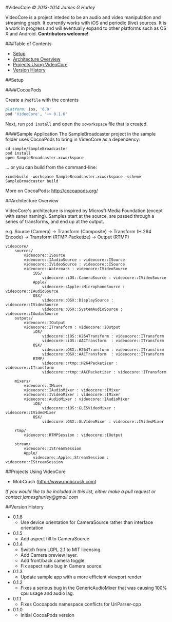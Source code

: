 
#VideoCore
_&copy; 2013-2014 James G Hurley_

VideoCore is a project inteded to be an audio and video manipulation and streaming graph.  It currently works with iOS and periodic (live) sources.  It is a work in progress and will eventually expand to other platforms such as OS X and Android.  **Contributors welcome!**

###Table of Contents
* [Setup](#setup)
* [Architecture Overview](#architecture-overview)
* [Projects Using VideoCore](#projects-using-videocore)
* [Version History](#version-history)

##Setup

####CocoaPods

Create a `Podfile` with the contents
``` ruby
platform: ios, '6.0'
pod 'VideoCore', '~> 0.1.6'
```
Next, run `pod install` and open the `xcworkspace` file that is created.

####Sample Application
The SampleBroadcaster project in the sample folder uses CocoaPods to bring in
VideoCore as a dependency:

```
cd sample/SampleBroadcaster
pod install
open SampleBroadcaster.xcworkspace
```

... or you can build from the command-line:
```
xcodebuild -workspace SampleBroadcaster.xcworkspace -scheme SampleBroadcaster build
```
More on CocoaPods: http://cocoapods.org/


##Architecture Overview

VideoCore's architecture is inspired by Microsft Media Foundation (except with saner naming).  Samples start at the source, are passed through a series of transforms, and end up at the output.

e.g. Source (Camera) -> Transform (Composite) -> Transform (H.264 Encode) -> Transform (RTMP Packetize) -> Output (RTMP)

```
videocore/
    sources/
        videocore::ISource
        videocore::IAudioSource : videocore::ISource
        videocore::IVideoSource : videocore::ISource
        videocore::Watermark : videocore:IVideoSource
            iOS/
                videocore::iOS::CameraSource : videocore::IVideoSource
            Apple/
                videocore::Apple::MicrophoneSource : videocore::IAudioSource
            OSX/
                videocore::OSX::DisplaySource : videocore::IVideoSource
                videocore::OSX::SystemAudioSource : videocore::IAudioSource
    outputs/
        videocore::IOutput
        videocore::ITransform : videocore::IOutput
            iOS/
                videocore::iOS::H264Transform : videocore::ITransform
                videocore::iOS::AACTransform  : videocore::ITransform
            OSX/
                videocore::OSX::H264Transform : videocore::ITransform
                videocore::OSX::AACTransform  : videocore::ITransform
            RTMP/
                videocore::rtmp::H264Packetizer : videocore::ITransform
                videocore::rtmp::AACPacketizer : videocore::ITransform

    mixers/
        videocore::IMixer
        videocore::IAudioMixer : videocore::IMixer
        videocore::IVideoMixer : videocore::IMixer
        videocore::AudioMixer : videocore::IAudioMixer
            iOS/
                videocore::iOS::GLESVideoMixer : videocore::IVideoMixer
            OSX/
                videocore::OSX::GLVideoMixer : videocore::IVideoMixer

    rtmp/
        videocore::RTMPSession : videocore::IOutput

    stream/
        videocore::IStreamSession
        Apple/
            videocore::Apple::StreamSession : videocore::IStreamSession

```
##Projects Using VideoCore

* MobCrush (http://www.mobcrush.com)

_If you would like to be included in this list, either make a pull request or contact jamesghurley@gmail.com_

##Version History

* 0.1.6
	* Use device orientation for CameraSource rather than interface orientation
* 0.1.5 
	* Add aspect fill to CameraSource
* 0.1.4 
	* Switch from LGPL 2.1 to MIT licensing.
    * Add Camera preview layer. 
    * Add front/back camera toggle.
    * Fix aspect ratio bug in Camera source.
* 0.1.3 
	* Update sample app with a more efficient viewport render
* 0.1.2 
	* Fixes a serious bug in the GenericAudioMixer that was causing 100% cpu usage and audio lag.
* 0.1.1 
 	* Fixes Cocoapods namespace conflicts for UriParser-cpp
* 0.1.0 
	* Initial CocoaPods version

